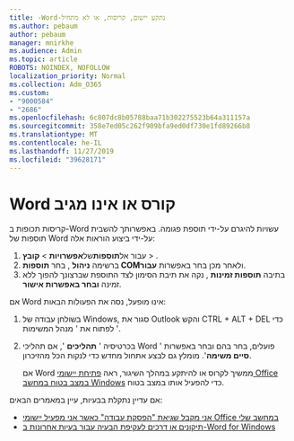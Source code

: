 ```yaml
---
title: -Word-נתקע יישום, קריסות, או לא מתחיל
ms.author: pebaum
author: pebaum
manager: mnirkhe
ms.audience: Admin
ms.topic: article
ROBOTS: NOINDEX, NOFOLLOW
localization_priority: Normal
ms.collection: Adm_O365
ms.custom:
- "9000584"
- "2686"
ms.openlocfilehash: 6c807dc8b05788baa71b302275523b64a311157a
ms.sourcegitcommit: 358e7ed05c262f909bfa9ed0df730e1fd89266b8
ms.translationtype: MT
ms.contentlocale: he-IL
ms.lasthandoff: 11/27/2019
ms.locfileid: "39628171"
---
```

# <a name="word-crashes-or-doesnt-respond"></a>Word קורס או אינו מגיב

קריסות תכופות ב-Word עשויות להיגרם על-ידי תוספת פגומה. באפשרותך להשבית תוספות של Word על-ידי ביצוע הוראות אלה:

1. עבור אל**תוספות**של**אפשרויות** >  **קובץ** > .
2. ברשימה **ניהול** , בחר **תוספות COM**ולאחר מכן בחר באפשרות **עבור**.
3. בתיבה **תוספות זמינות** , נקה את תיבת הסימון לצד התוספת שברצונך להפוך ללא זמינה **ובחר באפשרות אישור**.

אם Word אינו מופעל, נסה את הפעולות הבאות:

1.   בשולחן עבודה של Windows, סגור את Outlook והקש CTRL + ALT + DEL כדי לפתוח את ' מנהל המשימות '. 
2. בכרטיסיה ' **תהליכים** ', אם תהליכי Word פועלים, בחר בהם ובחר באפשרות ' **סיים משימה**'. מומלץ גם לבצע אתחול מחדש כדי לנקות הכל מהזיכרון.

    אם Word ממשיך לקרוס או להיתקע במהלך השיגור, ראה [פתיחת יישומי Office במצב בטוח במחשב Windows](https://support.office.com/article/Open-Office-apps-in-safe-mode-on-a-Windows-PC-dedf944a-5f4b-4afb-a453-528af4f7ac72) כדי להפעיל אותו במצב בטוח.

אם עדיין נתקלת בבעיות, עיין במאמרים הבאים: 
- [אני מקבל שגיאת "הפסקת עבודה" כאשר אני מפעיל יישומי Office במחשב שלי](https://support.office.com/article/52bd7985-4e99-4a35-84c8-2d9b8301a2fa)
- [תיקונים או דרכים לעקיפת הבעיה עבור בעיות אחרונות ב-Word for Windows](https://support.office.com/article/bf6bf17c-2807-4871-83ce-e337ae8f0b86)